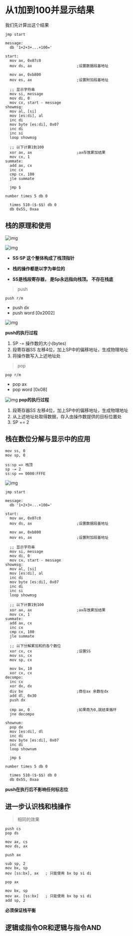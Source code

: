 # 从1加到100并显示结果

我们先计算出这个结果

``` assembly
jmp start

message:
  db '1+2+3+...+100='

start:
  mov ax, 0x07c0
  mov ds, ax                    ;设置数据段基地址

  mov ax, 0xb800
  mov es, ax                    ;设置附加段基地址

  ;; 显示字符串
  mov si, message
  mov di, 0
  mov cx, start - message
showmsg:
  mov al, [si]
  mov [es:di], al
  inc di
  mov byte [es:di], 0x07
  inc di
  inc si
  loop showmsg

  ;; 以下计算1到100
  xor ax, ax                    ;ax存放累加结果
  mov cx, 1
summate:
  add ax, cx
  inc cx
  cmp cx, 100
  jle summate

  jmp $

number times 5 db 0

  times 510-($-$$) db 0
  db 0x55, 0xaa

```

## 栈的原理和使用
![img](img/stack.png)

![img](img/stack_pointer.png)

- **SS:SP 这个整体构成了栈顶指针**

- **栈的操作都是以字为单位的**

- **SS是栈段寄存器， 是Sp永远指向栈顶。 不存在栈底**

> push

`push r/m` 
- push dx
- push word [0x2002]

![img](https://pic4.zhimg.com/v2-f15624871b5accf68997f68da4f6163f_r.jpg)

**push的执行过程**
1. SP -= 操作数的大小(bytes)
2. 段寄存器SS 左移4位，加上SP中的偏移地址，生成物理地址
3. 将操作数写入上述地址处

> pop

`pop r/m`
- pop ax
- pop word [0x08]

![img](https://pic2.zhimg.com/v2-7dc0ed1c37f35c2451603c2f49b89629_r.jpg)
**pop的执行过程**
1. 段寄存器SS 左移4位，加上SP中的偏移地址，生成物理地址
2. 从上述地址处取得数据，存入由操作数提供的目标位置处
3. SP += 2

## 栈在数位分解与显示中的应用

``` assembly
mov ss, 0
mov sp, 0

ss:sp => 栈顶
sp -= 2
ss:sp == 0000:FFFE
```

![img](img/栈推进的方向.png)

``` assembly
jmp start

message:
  db '1+2+3+...+100='

start:
  mov ax, 0x07c0
  mov ds, ax                    ;设置数据段基地址

  mov ax, 0xb800
  mov es, ax                    ;设置附加段基地址

  ;; 显示字符串
  mov si, message
  mov di, 0
  mov cx, start - message
showmsg:
  mov al, [si]
  mov [es:di], al
  inc di
  mov byte [es:di], 0x07
  inc di
  inc si
  loop showmsg

  ;; 以下计算1到100
  xor ax, ax                    ;ax存放累加结果
  mov cx, 1
summate:
  add ax, cx
  inc cx
  cmp cx, 100
  jle summate

  ;; 以下分解累加和的各个数位
  xor cx, cx                    ;设置SS
  mov ss, cx
  mov sp, cx

  mov bx, 10
  xor cx, cx
decompo:
  inc cx
  xor dx, dx
  div bx                        ;商在ax 余数在dx
  add dl, 0x30
  push dx

  cmp ax, 0                     ;如果商为0,就结束循环
  jne decompo

shownum:
  pop dx
  mov [es:di], dl
  inc di
  mov byte [es:di], 0x07
  inc di
  loop shownum

  jmp $

number times 5 db 0

  times 510-($-$$) db 0
  db 0x55, 0xaa

```

**push在执行后不影响任何标志位**

## 进一步认识栈和栈操作
> 相同的效果

``` assembly
push cs
pop ds

mov ax, cs
mov ds, ax
```

``` assembly
push ax

sub sp, 2
mov bx, sp
mov [ss:bx], ax   ; 只能使用 bx bp si di
```

``` assembly
pop ax

mov bx, sp
mov ax. [ss:bx]   ; 只能使用 bx bp si di
add sp, 2
```

**必须保证栈平衡**

## 逻辑或指令OR和逻辑与指令AND
